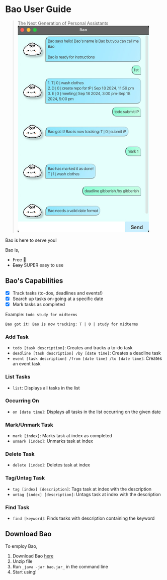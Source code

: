 # Bao User Guide
> The Next Generation of Personal Assistants
![img.png](img.png)

Bao is here to serve you!

Bao is,
- Free 🤑
- ~~Easy~~ SUPER easy to use

## Bao's Capabilities

- [x] Track tasks (to-dos, deadlines and events!)
- [x] Search up tasks on-going at a specific date
- [x] Mark tasks as completed

Example: `todo study for midterms`

```
Bao got it! Bao is now tracking: T | 0 | study for midterms
```

### Add Task
- `todo [task description]`: Creates and tracks a to-do task
- `deadline [task description] /by [date time]`: Creates a deadline task
- `event [task description] /from [date time] /to [date time]`: Creates an event task


### List Tasks
- `list`: Displays all tasks in the list

### Occurring On 
- `on [date time]`: Displays all tasks in the list occurring on the given date

### Mark/Unmark Task
- `mark [index]`: Marks task at index as completed
- `unmark [index]`: Unmarks task at index

### Delete Task
- `delete [index]`: Deletes task at index

### Tag/Untag Task
- `tag [index] [description]`: Tags task at index with the description
- `untag [index] [description]`: Untags task at index with the description

### Find Task
- `find [keyword]`: Finds tasks with description containing the keyword


## Download Bao
To employ Bao,
1. Download Bao [here](https://drive.google.com/file/d/1RcH4vkE2aUOl2KG6ioEPivgtgHRb5lTF/view?usp=sharing)
2. Unzip file
3. Run `_java -jar bao.jar_` in the command line
4. Start using!